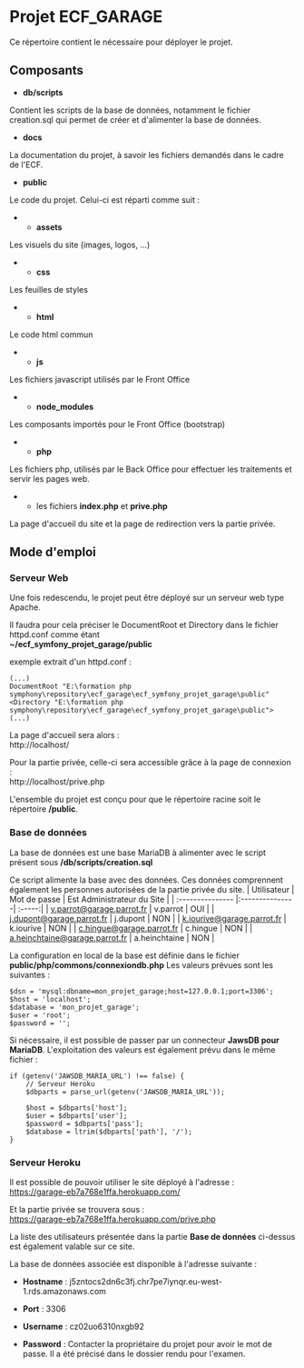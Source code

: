 # Projet ECF_GARAGE

Ce répertoire contient le nécessaire pour déployer le projet.

## Composants
* **db/scripts** 

Contient les scripts de la base de données, notamment 
le fichier creation.sql qui permet de créer et d'alimenter la base de données.

* **docs**

La documentation du projet, à savoir les fichiers demandés dans le cadre de l'ECF.

* **public**

Le code du projet.
Celui-ci est réparti comme suit :

* * **assets**

Les visuels du site (images, logos, ...)

* * **css**

Les feuilles de styles

* * **html**

Le code html commun

* * **js**

Les fichiers javascript utilisés par le Front Office

* * **node_modules**

Les composants importés pour le Front Office (bootstrap)

* * **php**

Les fichiers php, utilisés par le Back Office pour effectuer les traitements et servir les pages web.

* * les fichiers **index.php** et **prive.php**

La page d'accueil du site et la page de redirection vers la partie privée.

## Mode d'emploi

### Serveur Web 

Une fois redescendu, le projet peut être déployé sur un serveur web type Apache.

Il faudra pour cela préciser le DocumentRoot et Directory dans le fichier httpd.conf comme étant  
**~/ecf_symfony_projet_garage/public**

exemple extrait d'un httpd.conf :
```
(...)
DocumentRoot "E:\formation php symphony\repository\ecf_garage\ecf_symfony_projet_garage\public"
<Directory "E:\formation php symphony\repository\ecf_garage\ecf_symfony_projet_garage\public">
(...)
```

La page d'accueil sera alors :  
http://localhost/

Pour la partie privée, celle-ci sera accessible grâce à la page de connexion :  
http://localhost/prive.php

L'ensemble du projet est conçu pour que le répertoire racine soit le répertoire **/public**.

### Base de données

La base de données est une base MariaDB à alimenter avec le script présent sous 
**/db/scripts/creation.sql**

Ce script alimente la base avec des données.
Ces données comprennent également les personnes autorisées de la partie privée du site.
| Utilisateur  | Mot de passe          | Est Administrateur du Site |
| :--------------- |:---------------| :-----:|
| v.parrot@garage.parrot.fr  |   v.parrot        | OUI |
| j.dupont@garage.parrot.fr  | j.dupont             |  NON |
| k.iourive@garage.parrot.fr  | k.iourive          |    NON |
| c.hingue@garage.parrot.fr  | c.hingue          |    NON |
| a.heinchtaine@garage.parrot.fr  | a.heinchtaine |    NON |

La configuration en local de la base est définie dans le fichier **public/php/commons/connexiondb.php**
Les valeurs prévues sont les suivantes :
```
$dsn = 'mysql:dbname=mon_projet_garage;host=127.0.0.1;port=3306';
$host = 'localhost';
$database = 'mon_projet_garage';
$user = 'root';
$password = '';
```

Si nécessaire, il est possible de passer par un connecteur **JawsDB pour MariaDB**. L'exploitation des valeurs est également prévu dans le même fichier :
```
if (getenv('JAWSDB_MARIA_URL') !== false) {
    // Serveur Heroku
    $dbparts = parse_url(getenv('JAWSDB_MARIA_URL'));

    $host = $dbparts['host'];
    $user = $dbparts['user'];
    $password = $dbparts['pass'];
    $database = ltrim($dbparts['path'], '/');
}
```

### Serveur Heroku
Il est possible de pouvoir utiliser le site déployé à l'adresse :  
https://garage-eb7a768e1ffa.herokuapp.com/

Et la partie privée se trouvera sous :  
https://garage-eb7a768e1ffa.herokuapp.com/prive.php

La liste des utilisateurs présentée dans la partie **Base de données** ci-dessus est également valable sur ce site. 

La base de données associée est disponible à l'adresse suivante :

* **Hostname** : j5zntocs2dn6c3fj.chr7pe7iynqr.eu-west-1.rds.amazonaws.com

* **Port** : 3306

* **Username** : cz02uo6310nxgb92

* **Password** :  Contacter la propriétaire du projet pour avoir le mot de passe. Il a été précisé dans le dossier rendu pour l'examen.






